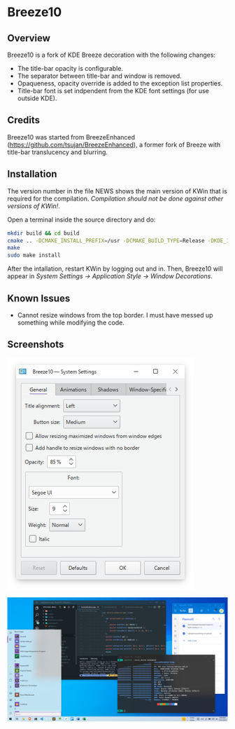 # Breeze10

## Overview

Breeze10 is a fork of KDE Breeze decoration with the following changes:

 * The title-bar opacity is configurable.
 * The separator between title-bar and window is removed.
 * Opaqueness, opacity override is added to the exception list properties.
 * Title-bar font is set indpendent from the KDE font settings (for use outside KDE).

## Credits

Breeze10 was started from BreezeEnhanced (https://github.com/tsujan/BreezeEnhanced), a former fork of Breeze with title-bar translucency and blurring.

## Installation

The version number in the file NEWS shows the main version of KWin that is required for the compilation. *Compilation should not be done against other versions of KWin!*.

Open a terminal inside the source directory and do:
```sh
mkdir build && cd build
cmake .. -DCMAKE_INSTALL_PREFIX=/usr -DCMAKE_BUILD_TYPE=Release -DKDE_INSTALL_LIBDIR=lib -DBUILD_TESTING=OFF -DKDE_INSTALL_USE_QT_SYS_PATHS=ON
make
sudo make install
```
After the intallation, restart KWin by logging out and in. Then, Breeze10 will appear in *System Settings &rarr; Application Style &rarr; Window Decorations*.

## Known Issues

- Cannot resize windows from the top border. I must have messed up something while modifying the code.

## Screenshots

![Settings](screenshots/Settings.png?raw=true "Settings")

![Desktop](screenshots/Desktop.png?raw=true "Desktop")
